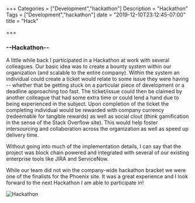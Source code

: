 +++
Categories = ["Development","hackathon"]
Description = "Hackathon"
Tags = ["Development","hackathon"]
date = "2019-12-10T23:12:45-07:00"
title = "Hack"

+++

### --Hackathon--

A little while back I participated in a Hackathon at work with several colleagues. Our basic idea was to create a bounty system within our organization (and scalable to the entire company). Within the system an individual could create a ticket would relate to some issue they were having -- whether that be getting stuck on a particular piece of development or a deadline approaching too fast. The ticket/issue could then be claimed by another colleague that had some extra time or could lend a hand due to being experienced in the subject. Upon completion of the ticket the completing individual would be rewarded with company currency (redeemable for tangible rewards) as well as social clout (think gamification in the sense of the Stack Overflow site). This would help foster intersourcing and collaboration across the organization as well as speed up delivery time. 
<br>

Without going into much of the implementation details, I can say that the project was block chain powered and integrated with several of our existing enterprise tools like JIRA and ServiceNow. 
<br>

While our team did not win the company-wide hackathon bracket we were one of the finalists for the Phoenix site. It was a great experience and I look forward to the next Hackathon I am able to participate in! 
<br>

![Hackathon](/images/hack/hack.jpg)